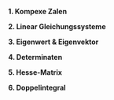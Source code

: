 **1\. Kompexe Zalen**

**2\. Linear Gleichungssysteme**

**3\. Eigenwert & Eigenvektor**

**4\. Determinaten**

**5\. Hesse-Matrix**

**6\. Doppelintegral**